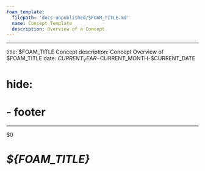 ```yaml
---
foam_template:
  filepath: 'docs-unpublished/$FOAM_TITLE.md'
  name: Concept Template
  description: Overview of a Concept
---
```

---
title: $FOAM_TITLE Concept
description: Concept Overview of $FOAM_TITLE
date: $CURRENT_YEAR-$CURRENT_MONTH-$CURRENT_DATE
# hide:
  # - footer
---
$0
<!---- Image: Logo, Width 75 --------->
# *${FOAM_TITLE}*
<!-- What? --------------------------->

<!-- Why Should People Care? --------->

<!---- Image: Screenshot, Width 520 -->

<!-- How Does It Fit Into Process?  -->

<!---- Image: Diagram, Width 720 ----->

<!----------------------------------------------------------------------------->

<!-- ## ***Nice to Know***
Information that will greatly help in understanding all things ${FOAM_TITLE}:

| *Topic*                         | *Link*                                      |
| ------------------------------- | -------------------------------------       |
| Computer Basics                 | [[Computer-Basics]]                         |
| Windows Basics                  | [[Windows]]                                 |
|                                 |                                             | -->

<!----------------------------------------------------------------------------->

<!-- ## ***Getting Started***
Basic overview for ${FOAM_TITLE}:

| *Topic*                         | *Link*                                     |
| ------------------------------- | ------------------------------------------ |
| Scripting vs Programming        | [[${FOAM_TITLE}-Scripting-vs-Programming]] |
|                                 |                                            | -->

<!-- ## ***Deep Dive***
Specific information once fundamentals are understood:

| *Topic*                         | *Link*                                     |
| ------------------------------- | ------------------------------------------ |
| Common Terms & Definitions      | [[${FOAM_TITLE}-Glossary]]                 |
| In Memory Encryption            | [[${FOAM_TITLE}-In-Memory-Encryption]]     |
|                                 |                                            | -->

<!----------------------------------------------------------------------------->

<!-- ## ***Implementations***
Examples of *${FOAM_TITLE}* in real world use.

| *Topic*                         | *Link*                                     |
| ------------------------------- | ------------------------------------------ |
| .NET                            | [[.NET]]                                   |
| Python                          | [[Python]]                                 |
|                                 |                                            | -->

<!----------------------------------------------------------------------------->

<!-- ## ***Common Questions***
Questions you may have:

| *Question*                           | *Answer*                              |
| ------------------------------------ | ------------------------------------- |
|                                      | [Answer](#inline-answer-1)            |
|                                      |                                       | -->

<!-- ## **Inline Answer 1** -->

<!----------------------------------------------------------------------------->

<!-- ## ***Related***
Topics related to ${FOAM_TITLE}:

| *Topic & Link*                       | *Why*                                 |
| ------------------------------------ | ------------------------------------- |
| [[Business-Analysis]]                | Business Analysis                     |
| [[SDLC]]                             | Software Development Life Cycle       |
|                                      |                                       | -->

<!----------------------------------------------------------------------------->

<!-- <style>
    .md-footer__link--prev {
        display: none
    }
    .md-footer__link--next {
        display: none
    }
</style> -->
